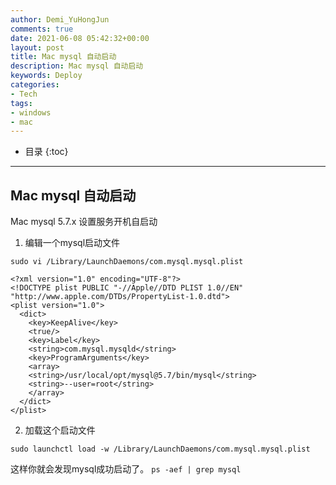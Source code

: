 ```yaml
---
author: Demi_YuHongJun
comments: true
date: 2021-06-08 05:42:32+00:00
layout: post
title: Mac mysql 自动启动
description: Mac mysql 自动启动
keywords: Deploy
categories:
- Tech
tags:
- windows
- mac
---
```

* 目录
{:toc}
---

## Mac mysql 自动启动

Mac mysql 5.7.x 设置服务开机自启动

1. 编辑一个mysql启动文件

`sudo vi /Library/LaunchDaemons/com.mysql.mysql.plist`

```
<?xml version="1.0" encoding="UTF-8"?>  
<!DOCTYPE plist PUBLIC "-//Apple//DTD PLIST 1.0//EN" "http://www.apple.com/DTDs/PropertyList-1.0.dtd">  
<plist version="1.0">  
  <dict>  
    <key>KeepAlive</key>  
    <true/>  
    <key>Label</key>  
    <string>com.mysql.mysqld</string>  
    <key>ProgramArguments</key>  
    <array>  
    <string>/usr/local/opt/mysql@5.7/bin/mysql</string>  
    <string>--user=root</string>  
    </array>    
  </dict>  
</plist>
```

2. 加载这个启动文件

`sudo launchctl load -w /Library/LaunchDaemons/com.mysql.mysql.plist`

这样你就会发现mysql成功启动了。
`ps -aef | grep mysql`
